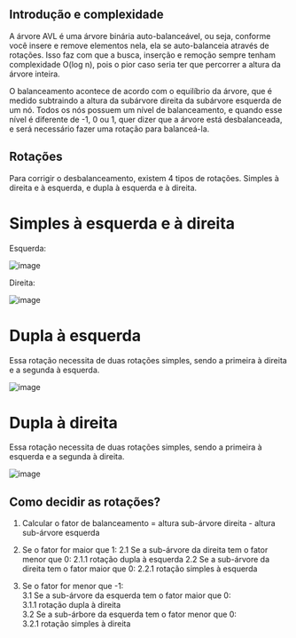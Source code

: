## Introdução e complexidade
A árvore AVL é uma árvore binária auto-balanceável, ou seja, conforme você insere e remove elementos nela, ela se auto-balanceia através de rotações. Isso faz 
com que a busca, inserção e remoção sempre tenham complexidade O(log n), pois o pior caso seria ter que percorrer a altura da árvore inteira.

O balanceamento acontece de acordo com o equilíbrio da árvore, que é medido subtraindo a altura da subárvore direita da subárvore esquerda de um nó. Todos 
os nós possuem um nível de balanceamento, e quando esse nível é diferente de -1, 0 ou 1, quer dizer que a árvore está desbalanceada, e será necessário fazer
uma rotação para balanceá-la.

## Rotações
Para corrigir o desbalanceamento, existem 4 tipos de rotações. Simples à direita e à esquerda, e dupla à esquerda e à direita.

# Simples à esquerda e à direita
Esquerda:

![image](https://user-images.githubusercontent.com/79621478/217350068-38e66a76-8c5d-4952-a8e4-a15a6c53dc76.png)

Direita:

![image](https://user-images.githubusercontent.com/79621478/217350630-ff9b667c-bb0b-43d7-8769-d7541249a55a.png)

# Dupla à esquerda
Essa rotação necessita de duas rotações simples, sendo a primeira à direita e a segunda à esquerda.

![image](https://user-images.githubusercontent.com/79621478/217351638-e29b8f7d-5879-451a-973f-ed3133740685.png)

# Dupla à direita
Essa rotação necessita de duas rotações simples, sendo a primeira à esquerda e a segunda à direita.

![image](https://user-images.githubusercontent.com/79621478/217352756-d250ce19-aed3-42f0-8277-bfe2263e2231.png)

## Como decidir as rotações?
1. Calcular o fator de balanceamento = altura sub-árvore direita - altura sub-árvore esquerda
2. Se o fator for maior que 1:
  2.1 Se a sub-árvore da direita tem o fator menor que 0:
    2.1.1 rotação dupla à esquerda
  2.2 Se a sub-árvore da direita tem o fator maior que 0:
    2.2.1 rotação simples à esquerda

3. Se o fator for menor que -1:  
3.1 Se a sub-árvore da esquerda tem o fator maior que 0:    
3.1.1 rotação dupla à direita  
3.2 Se a sub-árbore da esquerda tem o fator menor que 0:    
3.2.1 rotação simples à direita
